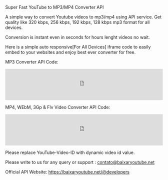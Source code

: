 Super Fast YouTube to MP3/MP4 Converter API

A simple way to convert Youtube videos to mp3/mp4 using API service. Get quality like 320 kbps, 256 kbps, 192 kbps, 128 kbps mp3 format for all devices.

Conversion is instant even in seconds for hours lenght videos no wait.

Here is a simple auto responsive[For All Devices] iframe code to easily embed to your websites and enjoy best ever converter for free.

MP3 Converter API Code:

<iframe src="https://baixaryoutube.net/@api/button/mp3/YouTube-Video-ID" width="100%" height="100px" scrolling="no" style="border:none;"></iframe> 

MP4, WEbM, 3Gp & Flv Video Converter API Code:

<iframe src="https://baixaryoutube.net/@api/button/videos/YouTube-Video-ID" width="100%" height="100px" scrolling="no" style="border:none;"></iframe>

Please replace YouTube-Video-ID with dynamic video id value.

Please write to us for any query or support : contato@baixaryoutube.net

Official API Website: https://baixaryoutube.net/@developers
